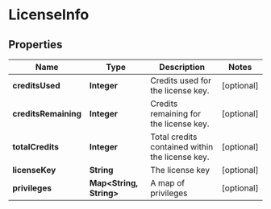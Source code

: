 

# LicenseInfo

## Properties

Name | Type | Description | Notes
------------ | ------------- | ------------- | -------------
**creditsUsed** | **Integer** | Credits used for the license key. |  [optional]
**creditsRemaining** | **Integer** | Credits remaining for the license key. |  [optional]
**totalCredits** | **Integer** | Total credits contained within the license key. |  [optional]
**licenseKey** | **String** | The license key |  [optional]
**privileges** | **Map&lt;String, String&gt;** | A map of privileges |  [optional]




